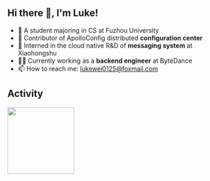 ## Hi there 👋, I'm Luke!

- 🤪 A student majoring in CS at Fuzhou University
- 🍟 Contributor of ApolloConfig distributed **configuration center**
- 🌱 Interned in the cloud native R&D of **messaging system** at Xiaohongshu
- 👨‍💻 Currently working as a **backend engineer** at ByteDance
- 📫 How to reach me: lukewei0125@foxmail.com





## Activity
<div>
	<!-- <img height="150px" src="https://github-readme-stats.vercel.app/api?username=BlackBear2003&show_icons=true&bg_color=00000000&hide_title=true&show_icons=true&line_height=21" /> -->
	<img height="150px" src="https://github-readme-stats.vercel.app/api/top-langs/?username=BlackBear2003&layout=compact&hide_title=true&show_icons=trueline_height=21" />
	

</div>

<!--
**BlackBear2003/BlackBear2003** is a ✨ _special_ ✨ repository because its `README.md` (this file) appears on your GitHub profile.
<img height="200px" src="https://github.com/BlackBear2003/BlackBear2003/assets/94302726/e2e047e8-6796-467e-b689-05eca70739c6" />
Here are some ideas to get you started:

- 🔭 I’m currently working on ...
- 🌱 I’m currently learning ...
- 👯 I’m looking to collaborate on ...
- 🤔 I’m looking for help with ...
- 💬 Ask me about ...
- 📫 How to reach me: ...
- 😄 Pronouns: ...
- ⚡ Fun fact: ...
-->
